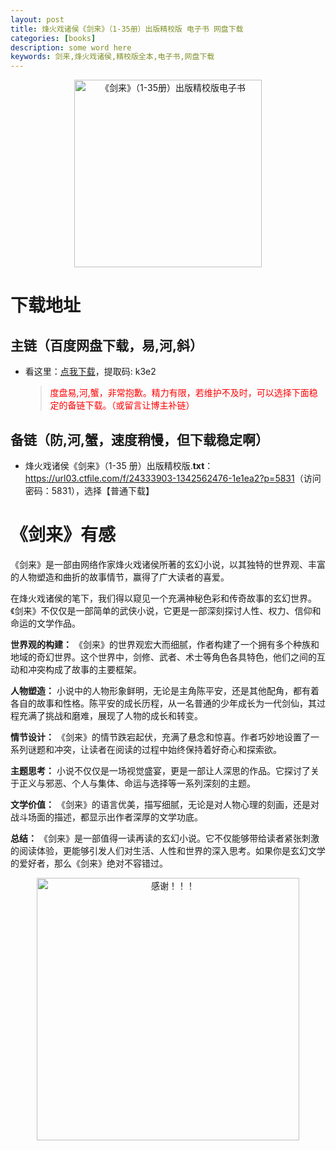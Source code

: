 ```yaml
---
layout: post
title: 烽火戏诸侯《剑来》（1-35册）出版精校版 电子书 网盘下载
categories: [books]
description: some word here
keywords: 剑来,烽火戏诸侯,精校版全本,电子书,网盘下载
---
```


<div align="center"><img src="https://qweree.cn/wp-content/uploads/2024/08/jian-lai-tuya.jpg" alt="《剑来》（1-35册）出版精校版电子书" width="300px" height="auto"></div>

# 下载地址

## 主链（百度网盘下载，易,河,斜）

- 看这里：[点我下载](https://pan.baidu.com/s/1iMXUbSbtZQZjDcqDmnWUyw?pwd=k3e2)，提取码: k3e2

  > <p style="color:red" >度盘易,河,蟹，非常抱歉。精力有限，若维护不及时，可以选择下面稳定的备链下载。（或留言让博主补链）</p>

## 备链（防,河,蟹，速度稍慢，但下载稳定啊）

- 烽火戏诸侯《剑来》（1-35 册）出版精校版.**txt**：<https://url03.ctfile.com/f/24333903-1342562476-1e1ea2?p=5831>（访问密码：5831），选择【普通下载】

# 《剑来》有感

《剑来》是一部由网络作家烽火戏诸侯所著的玄幻小说，以其独特的世界观、丰富的人物塑造和曲折的故事情节，赢得了广大读者的喜爱。

在烽火戏诸侯的笔下，我们得以窥见一个充满神秘色彩和传奇故事的玄幻世界。《剑来》不仅仅是一部简单的武侠小说，它更是一部深刻探讨人性、权力、信仰和命运的文学作品。

**世界观的构建：** 《剑来》的世界观宏大而细腻，作者构建了一个拥有多个种族和地域的奇幻世界。这个世界中，剑修、武者、术士等角色各具特色，他们之间的互动和冲突构成了故事的主要框架。

**人物塑造：** 小说中的人物形象鲜明，无论是主角陈平安，还是其他配角，都有着各自的故事和性格。陈平安的成长历程，从一名普通的少年成长为一代剑仙，其过程充满了挑战和磨难，展现了人物的成长和转变。

**情节设计：** 《剑来》的情节跌宕起伏，充满了悬念和惊喜。作者巧妙地设置了一系列谜题和冲突，让读者在阅读的过程中始终保持着好奇心和探索欲。

**主题思考：** 小说不仅仅是一场视觉盛宴，更是一部让人深思的作品。它探讨了关于正义与邪恶、个人与集体、命运与选择等一系列深刻的主题。

**文学价值：** 《剑来》的语言优美，描写细腻，无论是对人物心理的刻画，还是对战斗场面的描述，都显示出作者深厚的文学功底。

**总结：** 《剑来》是一部值得一读再读的玄幻小说。它不仅能够带给读者紧张刺激的阅读体验，更能够引发人们对生活、人性和世界的深入思考。如果你是玄幻文学的爱好者，那么《剑来》绝对不容错过。

<div align="center"><img src="https://pic.imgdb.cn/item/661246bf68eb935713c7f81c.gif" alt="感谢！！！" width="420px" height="auto"/></div>
